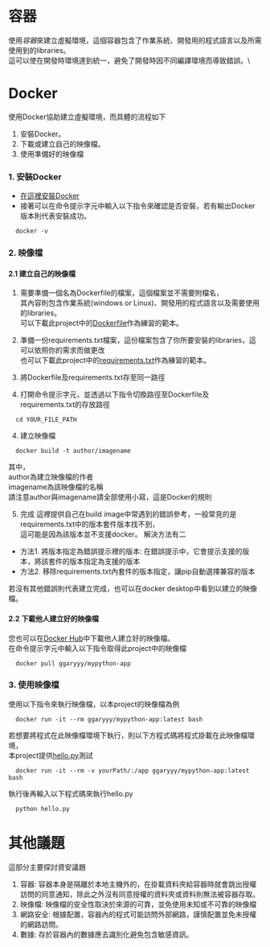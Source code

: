 # 容器
使用*容器*來建立虛擬環境，這個容器包含了作業系統、開發用的程式語言以及所需使用到的libraries。\
這可以使在開發時環境達到統一，避免了開發時因不同編譯環境而導致錯誤。\

# Docker
使用Docker協助建立虛擬環境，而具體的流程如下
1. 安裝Docker。
2. 下載或建立自己的映像檔。
3. 使用準備好的映像檔

### 1. 安裝Docker
- [在這裡安裝Docker](https://docs.docker.com/get-docker/)
- 接著可以在命令提示字元中輸入以下指令來確認是否安裝，若有輸出Docker版本則代表安裝成功。

```
  docker -v
```

### 2. 映像檔

#### 2.1 建立自己的映像檔
1. 需要準備一個名為Dockerfile的檔案，這個檔案並不需要附檔名，\
其內容則包含作業系統(windows or Linux)、開發用的程式語言以及需要使用的libraries。\
可以下載此project中的[Dockerfile](./Dockerfile)作為練習的範本。
2. 準備一份requirements.txt檔案，這份檔案包含了你所要安裝的libraries，這可以依照你的需求而做更改\
也可以下載此project中的[requirements.txt](./requirements.txt)作為練習的範本。

3. 將Dockerfile及requirements.txt存至同一路徑

3. 打開命令提示字元，並透過以下指令切換路徑至Dockerfile及requirements.txt的存放路徑
```
  cd YOUR_FILE_PATH
```
4. 建立映像檔

```
  docker build -t author/imagename
```
其中，\
author為建立映像檔的作者\
imagename為該映像檔的名稱\
請注意author與imagename請全部使用小寫，這是Docker的規則

5. 完成
這裡提供自己在build image中常遇到的錯誤參考，一般常見的是requirements.txt中的版本套件版本找不到，\
這可能是因為該版本並不支援docker。
解決方法有二
- 方法1. 將版本指定為錯誤提示裡的版本: 在錯誤提示中，它會提示支援的版本，將該套件的版本指定為支援的版本
- 方法2. 移除requirements.txt內套件的版本指定，讓pip自動選擇兼容的版本
  
若沒有其他錯誤則代表建立完成，也可以在docker desktop中看到以建立的映像檔。


#### 2.2 下載他人建立好的映像檔
您也可以在[Docker Hub](https://hub.docker.com/)中下載他人建立好的映像檔。\
在命令提示字元中輸入以下指令取得此project中的映像檔
```
  docker pull ggaryyy/mypython-app
```

### 3. 使用映像檔
使用以下指令來執行映像檔，以本project的映像檔為例
```
  docker run -it --rm ggaryyy/mypython-app:latest bash
```

若想要將程式在此映像檔環境下執行，則以下方程式碼將程式掛載在此映像檔環境，\
本project提供[hello.py](./hello.py)測試
```
  docker run -it --rm -v yourPath/:/app ggaryyy/mypython-app:latest bash
```

執行後再輸入以下程式碼來執行hello.py
```
  python hello.py
```

# 其他議題
這部分主要探討資安議題
1. 容器: 容器本身是隔離於本地主機外的，在掛載資料夾給容器時就會跳出授權訪問的同意通知，除此之外沒有同意授權的資料夾或資料則無法被容器存取。
2. 映像檔: 映像檔的安全性取決於來源的可靠，並免使用未知或不可靠的映像檔
3. 網路安全: 根據配置，容器內的程式可能訪問外部網路，謹慎配置並免未授權的網路訪問。
4. 數據: 存於容器內的數據應去識別化避免包含敏感資訊。


